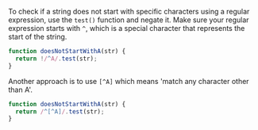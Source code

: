 To check if a string does not start with specific characters using a regular expression, use the `test()` function and negate it.
Make sure your regular expression starts with `^`, which is a special character that represents the start of the string.

```javascript
function doesNotStartWithA(str) {
  return !/^A/.test(str);
}
```

Another approach is to use `[^A]` which means 'match any character other than A'.

```javascript
function doesNotStartWithA(str) {
  return /^[^A]/.test(str);
}
```